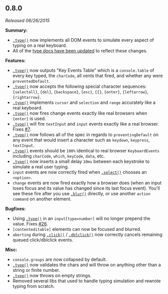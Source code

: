 ## 0.8.0

_Released 06/26/2015_

**Summary:**

- [`.type()`](/api/commands/type) now implements all DOM events to simulate
  every aspect of typing on a real keyboard.
- All of the [type docs have been updated](/api/commands/type.html) to reflect
  these changes.

**Features:**

- [`.type()`](/api/commands/type) now outputs "Key Events Table" which is a
  `console.table` of every key typed, the `charCode`, all vents that fired, and
  whether any were `preventedDefault`.
- [`.type()`](/api/commands/type) now accepts the following special character
  sequences: `{selectall}`, `{del}`, `{backspace}`, `{esc}`, `{{}`, `{enter}`,
  `{leftarrow}`, `{rightarrow}`.
- [`.type()`](/api/commands/type) implements `cursor` and `selection` and
  `range` accurately like a real keyboard.
- [`.type()`](/api/commands/type) now fires change events exactly like real
  browsers when `{enter}` is used.
- [`.type()`](/api/commands/type) will fire `textInput` and `input` events
  exactly like a real browser. Fixes
  [#7](https://github.com/cypress-io/cypress/issues/7).
- [`.type()`](/api/commands/type) now follows all of the spec in regards to
  `preventingDefault` on any event that would insert a character such as
  `keydown`, `keypress`, `textInput`.
- [`.type()`](/api/commands/type) events should be `100%` identical to real
  browser `KeyboardEvents` including `charCode`, `which`, `keyCode`, `data`,
  etc.
- [`.type()`](/api/commands/type) now inserts a small delay `10ms` between each
  keystroke to simulate a real user typing.
- `input` events are now correctly fired when
  [`.select()`](/api/commands/select) chooses an `<option>`.
- `change` events are now fired exactly how a browser does (when an input loses
  focus and its value has changed since its last focus event). You'll see these
  fire after you use [`.blur()`](/api/commands/blur) directly, or use another
  `action command` on another element.

**Bugfixes:**

- Using [`.type()`](/api/commands/type) in an `input[type=number]` will no
  longer prepend the value. Fixes
  [#26](https://github.com/cypress-io/cypress/issues/26).
- `[contenteditable]` elements can now be focused and blurred.
- `aborting` during [`.click()`](/api/commands/click) /
  [`.dblclick()`](/api/commands/dblclick) now correctly cancels remaining queued
  click/dblclick events.

**Misc:**

- `console.groups` are now collapsed by default.
- [`.type()`](/api/commands/type) now validates the chars and will throw on
  anything other than a string or finite number.
- [`.type()`](/api/commands/type) now throws on empty strings.
- Removed several libs that used to handle typing simulation and rewrote typing
  from scratch.
